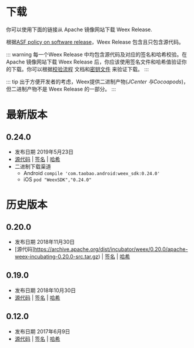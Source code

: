 # 下载
你可以使用下面的链接从 Apache 镜像网站下载 Weex Release.

根据[ASF policy on software release](http://www.apache.org/legal/release-policy.html#compiled-packages)，Weex Release 包含且只包含源代码。

::: warning
每一个Weex Release 中均包含源代码及对应的签名和哈希校验。在 Apache 镜像网站下载 Weex Release 后，你应该使用签名文件和哈希值验证你的下载。你可以根据[校验流程](https://www.apache.org/dyn/closer.cgi#verify) 文档和[密钥文件](https://dist.apache.org/repos/dist/dev/incubator/weex/KEYS) 来验证下载。
:::

::: tip
出于方便开发者的考虑，Weex提供二进制产物(*JCenter 与Cocoapods*)，但二进制产物不是 Weex Release 的一部分。
:::

# 最新版本
## 0.24.0
* 发布日期 2019年5月23日
* [源代码](https://www.apache.org/dyn/closer.cgi?filename=incubator/weex/0.24.0/apache-weex-incubating-0.24.0-src.tar.gz&action=download) | [签名](https://www.apache.org/dist/incubator/weex/0.24.0/apache-weex-incubating-0.24.0-src.tar.gz.asc) | [哈希](https://dist.apache.org/repos/dist/release/incubator/weex/0.24.0/apache-weex-incubating-0.24.0-src.tar.gz.sha512)
* 二进制下载渠道
    * Android 
        `compile 'com.taobao.android:weex_sdk:0.24.0'`
    * iOS 
        `pod "WeexSDK","0.24.0"`

# 历史版本
## 0.20.0 
* 发布日期 2018年11月30日
* [源代码]https://archive.apache.org/dist/incubator/weex/0.20.0/apache-weex-incubating-0.20.0-src.tar.gz) | [签名](https://archive.apache.org/dist/incubator/weex/0.20.0/apache-weex-incubating-0.20.0-src.tar.gz.asc) | [哈希](https://archive.apache.org/dist/incubator/weex/0.20.0/apache-weex-incubating-0.20.0-src.tar.gz.sha512)

## 0.19.0
* 发布日期 2018年10月30日
* [源代码](https://archive.apache.org/dist/incubator/weex/0.19.0/apache-weex-incubating-0.19.0-src.tar.gz) | [签名](https://archive.apache.org/dist/incubator/weex/0.19.0/apache-weex-incubating-0.19.0-src.tar.gz.asc) | [哈希](https://archive.apache.org/dist/incubator/weex/0.19.0/apache-weex-incubating-0.19.0-src.tar.gz.sha512)

## 0.12.0
* 发布日期 2017年6月9日
* [源代码](https://archive.apache.org/dist/incubator/weex/0.12.0-incubating/apache-weex-incubating-0.12.0-src.tar.gz) | [签名](https://archive.apache.org/dist/incubator/weex/0.12.0-incubating/apache-weex-incubating-0.12.0-src.tar.gz.asc) | [哈希](https://archive.apache.org/dist/incubator/weex/0.12.0-incubating/apache-weex-incubating-0.12.0-src.tar.gz.sha)